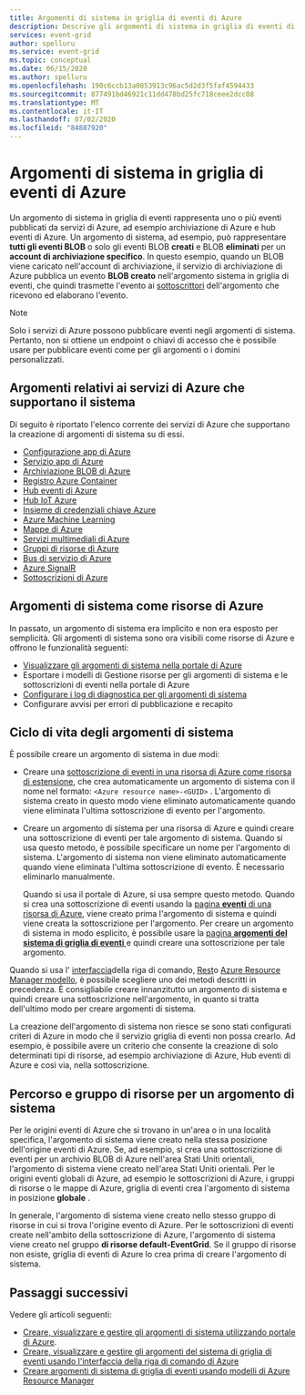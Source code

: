 ```yaml
---
title: Argomenti di sistema in griglia di eventi di Azure
description: Descrive gli argomenti di sistema in griglia di eventi di Azure.
services: event-grid
author: spelluru
ms.service: event-grid
ms.topic: conceptual
ms.date: 06/15/2020
ms.author: spelluru
ms.openlocfilehash: 190c6ccb13a0853913c96ac5d2d3f5faf4594433
ms.sourcegitcommit: 877491bd46921c11dd478bd25fc718ceee2dcc08
ms.translationtype: MT
ms.contentlocale: it-IT
ms.lasthandoff: 07/02/2020
ms.locfileid: "84887920"
---
```

# <a name="system-topics-in-azure-event-grid"></a>Argomenti di sistema in griglia di eventi di Azure
Un argomento di sistema in griglia di eventi rappresenta uno o più eventi pubblicati da servizi di Azure, ad esempio archiviazione di Azure e hub eventi di Azure. Un argomento di sistema, ad esempio, può rappresentare **tutti gli eventi BLOB** o solo gli eventi BLOB **creati** e BLOB **eliminati** per un **account di archiviazione specifico**. In questo esempio, quando un BLOB viene caricato nell'account di archiviazione, il servizio di archiviazione di Azure pubblica un evento **BLOB creato** nell'argomento sistema in griglia di eventi, che quindi trasmette l'evento ai [sottoscrittori](event-handlers.md) dell'argomento che ricevono ed elaborano l'evento. 

> [!NOTE] 
> Solo i servizi di Azure possono pubblicare eventi negli argomenti di sistema. Pertanto, non si ottiene un endpoint o chiavi di accesso che è possibile usare per pubblicare eventi come per gli argomenti o i domini personalizzati.

## <a name="azure-services-that-support-system-topics"></a>Argomenti relativi ai servizi di Azure che supportano il sistema
Di seguito è riportato l'elenco corrente dei servizi di Azure che supportano la creazione di argomenti di sistema su di essi.

- [Configurazione app di Azure](event-schema-app-configuration.md)
- [Servizio app di Azure](event-schema-app-service.md)
- [Archiviazione BLOB di Azure](event-schema-blob-storage.md)
- [Registro Azure Container](event-schema-container-registry.md)
- [Hub eventi di Azure](event-schema-event-hubs.md)
- [Hub IoT Azure](event-schema-iot-hub.md)
- [Insieme di credenziali chiave Azure](event-schema-key-vault.md)
- [Azure Machine Learning](event-schema-machine-learning.md)
- [Mappe di Azure](event-schema-azure-maps.md)
- [Servizi multimediali di Azure](event-schema-media-services.md)
- [Gruppi di risorse di Azure](event-schema-resource-groups.md)
- [Bus di servizio di Azure](event-schema-service-bus.md)
- [Azure SignalR](event-schema-azure-signalr.md)
- [Sottoscrizioni di Azure](event-schema-subscriptions.md)

## <a name="system-topics-as-azure-resources"></a>Argomenti di sistema come risorse di Azure
In passato, un argomento di sistema era implicito e non era esposto per semplicità. Gli argomenti di sistema sono ora visibili come risorse di Azure e offrono le funzionalità seguenti:

- [Visualizzare gli argomenti di sistema nella portale di Azure](create-view-manage-system-topics.md#view-all-system-topics)
- Esportare i modelli di Gestione risorse per gli argomenti di sistema e le sottoscrizioni di eventi nella portale di Azure
- [Configurare i log di diagnostica per gli argomenti di sistema](enable-diagnostic-logs-topic.md#enable-diagnostic-logs-for-a-system-topic)
- Configurare avvisi per errori di pubblicazione e recapito 

## <a name="lifecycle-of-system-topics"></a>Ciclo di vita degli argomenti di sistema
È possibile creare un argomento di sistema in due modi: 

- Creare una [sottoscrizione di eventi in una risorsa di Azure come risorsa di estensione](/rest/api/eventgrid/version2020-06-01/eventsubscriptions/createorupdate), che crea automaticamente un argomento di sistema con il nome nel formato: `<Azure resource name>-<GUID>` . L'argomento di sistema creato in questo modo viene eliminato automaticamente quando viene eliminata l'ultima sottoscrizione di evento per l'argomento. 
- Creare un argomento di sistema per una risorsa di Azure e quindi creare una sottoscrizione di eventi per tale argomento di sistema. Quando si usa questo metodo, è possibile specificare un nome per l'argomento di sistema. L'argomento di sistema non viene eliminato automaticamente quando viene eliminata l'ultima sottoscrizione di evento. È necessario eliminarlo manualmente. 

    Quando si usa il portale di Azure, si usa sempre questo metodo. Quando si crea una sottoscrizione di eventi usando la [pagina **eventi** di una risorsa di Azure](blob-event-quickstart-portal.md#subscribe-to-the-blob-storage), viene creato prima l'argomento di sistema e quindi viene creata la sottoscrizione per l'argomento. Per creare un argomento di sistema in modo esplicito, è possibile usare la [pagina **argomenti del sistema di griglia di eventi** ](create-view-manage-system-topics.md#create-a-system-topic) e quindi creare una sottoscrizione per tale argomento. 

Quando si usa l' [interfaccia](create-view-manage-system-topics-cli.md)della riga di comando, [Rest](/rest/api/eventgrid/version2020-06-01/eventsubscriptions/createorupdate)o [Azure Resource Manager modello](create-view-manage-system-topics-arm.md), è possibile scegliere uno dei metodi descritti in precedenza. È consigliabile creare innanzitutto un argomento di sistema e quindi creare una sottoscrizione nell'argomento, in quanto si tratta dell'ultimo modo per creare argomenti di sistema.

La creazione dell'argomento di sistema non riesce se sono stati configurati criteri di Azure in modo che il servizio griglia di eventi non possa crearlo. Ad esempio, è possibile avere un criterio che consente la creazione di solo determinati tipi di risorse, ad esempio archiviazione di Azure, Hub eventi di Azure e così via, nella sottoscrizione. 

## <a name="location-and-resource-group-for-a-system-topic"></a>Percorso e gruppo di risorse per un argomento di sistema
Per le origini eventi di Azure che si trovano in un'area o in una località specifica, l'argomento di sistema viene creato nella stessa posizione dell'origine eventi di Azure. Se, ad esempio, si crea una sottoscrizione di eventi per un archivio BLOB di Azure nell'area Stati Uniti orientali, l'argomento di sistema viene creato nell'area Stati Uniti orientali. Per le origini eventi globali di Azure, ad esempio le sottoscrizioni di Azure, i gruppi di risorse o le mappe di Azure, griglia di eventi crea l'argomento di sistema in posizione **globale** . 

In generale, l'argomento di sistema viene creato nello stesso gruppo di risorse in cui si trova l'origine evento di Azure. Per le sottoscrizioni di eventi create nell'ambito della sottoscrizione di Azure, l'argomento di sistema viene creato nel gruppo **di risorse default-EventGrid**. Se il gruppo di risorse non esiste, griglia di eventi di Azure lo crea prima di creare l'argomento di sistema. 

## <a name="next-steps"></a>Passaggi successivi
Vedere gli articoli seguenti: 

- [Creare, visualizzare e gestire gli argomenti di sistema utilizzando portale di Azure](create-view-manage-system-topics.md).
- [Creare, visualizzare e gestire gli argomenti del sistema di griglia di eventi usando l'interfaccia della riga di comando di Azure](create-view-manage-system-topics-cli.md)
- [Creare argomenti di sistema di griglia di eventi usando modelli di Azure Resource Manager](create-view-manage-system-topics-arm.md)
